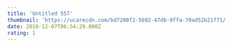 ```yaml
---
title: 'Untitled 557'
thumbnail: 'https://ucarecdn.com/bd7208f2-5692-47db-9ffa-70ad52b21f71/'
date: 2018-12-07T06:54:29.000Z
rating: 1
---
```

